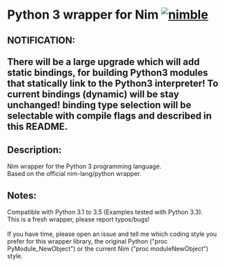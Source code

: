 # Python 3 wrapper for Nim [![nimble](https://raw.githubusercontent.com/yglukhov/nimble-tag/master/nimble.png)](https://github.com/yglukhov/nimble-tag)

## NOTIFICATION: <br></br>There will be a large upgrade which will add static bindings, for building Python3 modules that statically link to the Python3 interpreter! To current bindings (dynamic) will be stay unchanged! binding type selection will be selectable with compile flags and described in this README.

## Description:
Nim wrapper for the Python 3 programming language.<br>
Based on the official nim-lang/python wrapper.

## Notes:
Compatible with Python 3.1 to 3.5 (Examples tested with Python 3.3).<br>
This is a fresh wrapper, please report typos/bugs!<br><br>
If you have time, please open an issue and tell me which coding style you prefer for this wrapper library, the original Python ("proc PyModule_NewObject") or the current Nim ("proc moduleNewObject") style.
